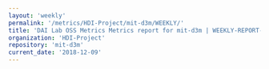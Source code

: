 ```yaml
---
layout: 'weekly'
permalink: '/metrics/HDI-Project/mit-d3m/WEEKLY/'
title: 'DAI Lab OSS Metrics Metrics report for mit-d3m | WEEKLY-REPORT-2018-12-09'
organization: 'HDI-Project'
repository: 'mit-d3m'
current_date: '2018-12-09'
---
```

